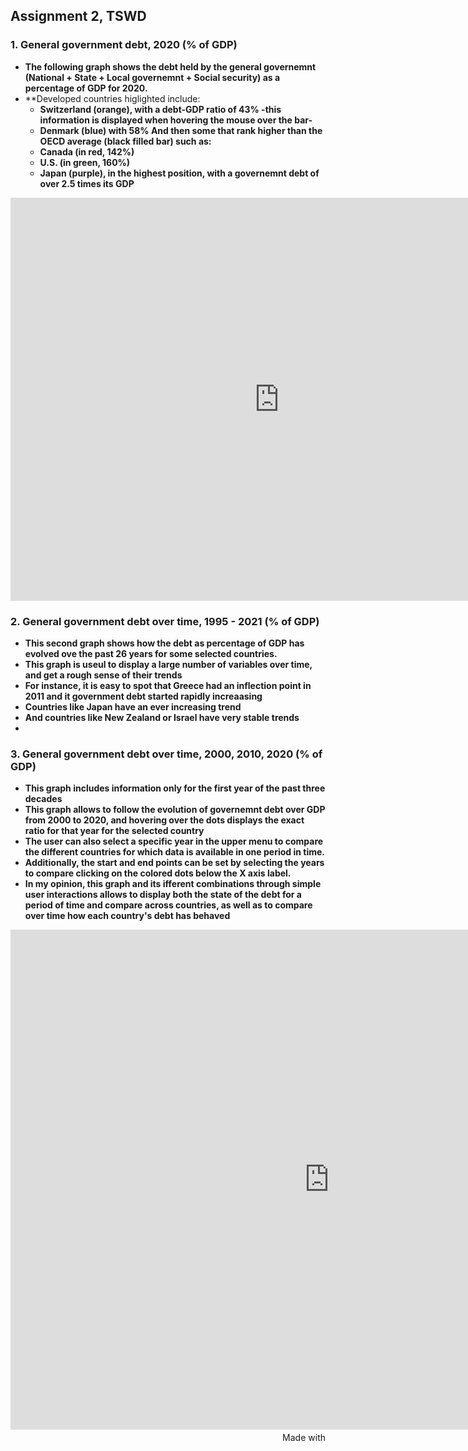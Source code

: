 ## Assignment 2, TSWD
### 1. General government debt, 2020 (% of GDP)
- **The following graph shows the debt held by the general governemnt (National + State + Local governemnt + Social security) as a percentage of GDP for 2020.**  
- **Developed countries higlighted include:
  - **Switzerland (orange), with a debt-GDP ratio of 43% -this information is displayed when hovering the mouse over the bar-** 
  - **Denmark (blue) with 58% 
  And then some that rank higher than the OECD average (black filled bar) such as:**
  - **Canada (in red, 142%)**
  - **U.S. (in green, 160%)**
  - **Japan (purple), in the highest position, with a governemnt debt of over 2.5 times its GDP**

<div style="text-align: center;">
<iframe src="https://data.oecd.org/chart/6Sk6" width="860" height="645" style="border: 0" mozallowfullscreen="true" webkitallowfullscreen="true" allowfullscreen="true"><a href="https://data.oecd.org/chart/6Sk6" target="_blank">OECD Chart: General government debt, Total, % of GDP, Annual, 2020</a></iframe>
</div>


### 2. General government debt over time, 1995 - 2021 (% of GDP)
- **This second graph shows how the debt as percentage of GDP has evolved ove the past 26 years for some selected countries.**
- **This graph is useul to display a large number of variables over time, and get a rough sense of their trends**
- **For instance, it is easy to spot that Greece had an inflection point in 2011 and it government debt started rapidly increaasing**
- **Countries like Japan have an ever increasing trend**
- **And countries like  New Zealand or Israel have very stable trends**
- 
<div style="text-align: center;" class="flourish-embed flourish-chart" data-src="visualisation/11723794"><script src="https://public.flourish.studio/resources/embed.js"></script></div>


### 3. General government debt over time, 2000, 2010, 2020 (% of GDP)
- **This graph includes information only for the first year of the past three decades**
- **This graph allows to follow the evolution of governemnt debt over GDP from 2000 to 2020, and hovering over the dots displays the exact ratio for that year for the selected country**
- **The user can also select a specific year in the upper menu to compare the different countries for which data is available in one period in time.**
- **Additionally, the start and end points can be set by selecting the years to compare clicking on the colored dots below the X axis label.**
- **In my opinion, this graph and its ifferent combinations through simple user interactions allows to display both the state of the debt for a period of time and compare across countries, as well as to compare over time how each country's debt has behaved**

<iframe src='https://flo.uri.sh/visualisation/11724190/embed' title='Interactive or visual content' class='flourish-embed-iframe' frameborder='0' scrolling='no' style='width:1020px;height:800px;' sandbox='allow-same-origin allow-forms allow-scripts allow-downloads allow-popups allow-popups-to-escape-sandbox allow-top-navigation-by-user-activation'></iframe><div style='width:100%!;margin-top:4px!important;text-align:right!important;'><a class='flourish-credit' href='https://public.flourish.studio/visualisation/11724190/?utm_source=embed&utm_campaign=visualisation/11724190' target='_top' style='text-decoration:none!important'><img alt='Made with Flourish' src='https://public.flourish.studio/resources/made_with_flourish.svg' style='width:105px!important;height:16px!important;border:none!important;margin:0!important;'> </a></div>
